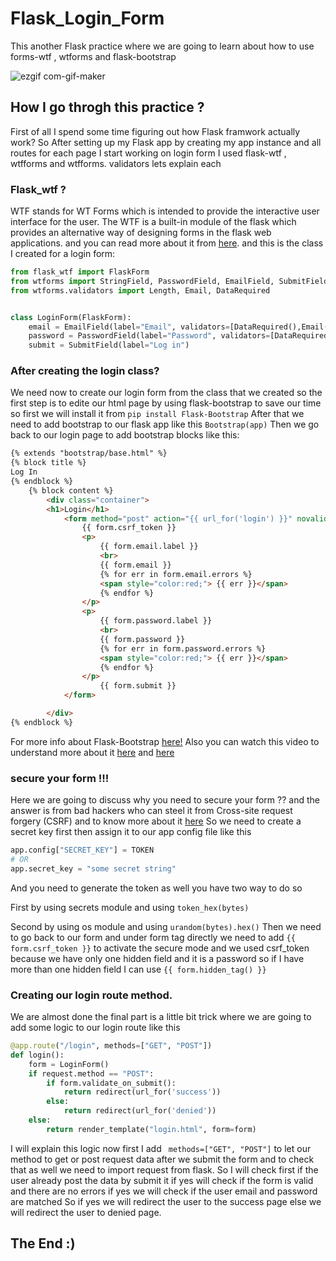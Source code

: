 # Flask_Login_Form
This another Flask practice where we are going to learn about how to use forms-wtf , wtforms and flask-bootstrap

![ezgif com-gif-maker](https://user-images.githubusercontent.com/57592040/158195722-bb30cb85-a41d-4a42-a748-19824fa979b3.gif)
## How I go throgh this practice ?
First of all I spend some time figuring out how Flask framwork actually work?
So After setting up my Flask app by creating my app instance and all routes for each page I start working on login form 
I used flask-wtf , wtfforms and wtfforms. validators lets explain each 
### Flask_wtf ?
WTF stands for WT Forms which is intended to provide the interactive user interface for the user. The WTF is a built-in module of the flask which provides an alternative way of designing forms in the flask web applications.
and you can read more about it from [here](https://www.javatpoint.com/flask-wtf).
and this is the class I created for a login form:
```python
from flask_wtf import FlaskForm
from wtforms import StringField, PasswordField, EmailField, SubmitField
from wtforms.validators import Length, Email, DataRequired


class LoginForm(FlaskForm):
    email = EmailField(label="Email", validators=[DataRequired(),Email(), Length(min=8, max=30)])
    password = PasswordField(label="Password", validators=[DataRequired(),Length(min=8, max=30)])
    submit = SubmitField(label="Log in")
```
### After creating the login class?
We need now to create our login form from the class that we created so the first step is to edite our html page by using flask-bootstrap to save our time so first we will install it from ```pip install Flask-Bootstrap```
After that we need to add bootstrap to our flask app like this 
```Bootstrap(app)```
Then we go back to our login page to add bootstrap blocks like this:
```html
{% extends "bootstrap/base.html" %}
{% block title %}
Log In
{% endblock %}
	{% block content %}
        <div class="container">
		<h1>Login</h1>
			<form method="post" action="{{ url_for('login') }}" novalidate>
				{{ form.csrf_token }}
				<p>
					{{ form.email.label }}
					<br>
					{{ form.email }}
					{% for err in form.email.errors %}
					<span style="color:red;"> {{ err }}</span>
					{% endfor %}
				</p>
				<p>
					{{ form.password.label }}
					<br>
					{{ form.password }}
					{% for err in form.password.errors %}
					<span style="color:red;"> {{ err }}</span>
					{% endfor %}
				</p>
					{{ form.submit }}
			</form>

        </div>
{% endblock %}
```
For more info about Flask-Bootstrap [here!](https://pythonhosted.org/Flask-Bootstrap/)
Also you can watch this video to understand more about it [here](https://www.youtube.com/watch?v=PE9ZGniSDW8) and [here](https://www.youtube.com/watch?v=S7ZLiUabaEo)
### secure your form !!!
Here we are going to discuss why you need to secure your form ??
and the answer is from bad hackers who can steel it from Cross-site request forgery (CSRF) and to know more about it [here](https://portswigger.net/web-security/csrf)
So we need to create a secret key first then assign it to our app config file like this 
```python
app.config["SECRET_KEY"] = TOKEN
# OR 
app.secret_key = "some secret string"
```
And you need to generate the token as well you have two way to do so 

First by using secrets module and using `token_hex(bytes)`

Second by using os module and using `urandom(bytes).hex()`
Then we need to go back to our form and under form tag directly we need to add 
`{{ form.csrf_token }}` to activate the secure mode and we used csrf_token because we have only one hidden field and it is a password so if I have more than one hidden field I can use `{{ form.hidden_tag() }}`
### Creating our login route method.
We are almost done the final part is a little bit trick where we are going to add some logic to our login route like this 
```python
@app.route("/login", methods=["GET", "POST"])
def login():
    form = LoginForm()
    if request.method == "POST":
        if form.validate_on_submit():
            return redirect(url_for('success'))
        else:
            return redirect(url_for('denied'))
    else:
        return render_template("login.html", form=form)
```
I will explain this logic now first I add ` methods=["GET", "POST"]` to let our method to get or post request data after we submit the form and to check that as well we need to import request from flask.
So I will check first if the user already post the data by submit it if yes will check if the form is valid and there are no errors if yes we will check if the user email and password are matched So if yes we will redirect the user to the success page else we will redirect the user to denied page.
## The End :)
